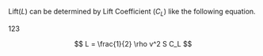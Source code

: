 <!-- page.mdx -->

<!-- Apply katex css -->

<link
  rel="stylesheet"
  href="https://cdn.jsdelivr.net/npm/katex@0.11.0/dist/katex.min.css"
  integrity="sha384-BdGj8xC2eZkQaxoQ8nSLefg4AV4/AwB3Fj+8SUSo7pnKP6Eoy18liIKTPn9oBYNG"
  crossOrigin="anonymous"
/>

Lift($L$) can be determined by Lift Coefficient ($C_L$) like the following equation.

123

$$
L = \frac{1}{2} \rho v^2 S C_L
$$